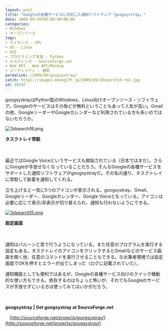 ```yaml
---
layout: post
title: "Googleの各種サービスに対応した通知ソフトウェア「googsystray」"
date: 2009-09-29T09:00:00+09:00
categories:
- Windows
- オープンソース
tags: 
- ライセンス - GPL
- OS - Linux
- GUI
- プログラミング言語 - Python
- ホスティング - SourceForge.net
- Web API - Web API/Mashup
- ユーティリティ - 通知
permalink: /2009/09/googsystray/
catch: https://images.moongift.jp/2009/09/3dsearch15-tm1.jpg
id: 18147
---
```

googsystrayはPython製のWindows、Linux向けオープンソース・ソフトウェア。Googleのサービスはその殆どが無料ということもあって人気が高い。Gmailの他、GoogleリーダーやGoogleカレンダーなど利用されている方も多いのではないだろうか。

  

![3dsearch16.png](https://images.moongift.jp/2009/09/3dsearch161.png)  
  
**タスクトレイ常駐**

  

　

  

最近ではGoogle Voiceというサービスも開始されている（日本ではまだ）。さらにGoogleが手放せなくなっていることだろう。そんなGoogleの各種サービスをサポートした通知ソフトウェアがgoogsystrayだ。その名の通り、タスクトレイに常駐して新着を通知してくれる。

  
  
<!--more-->

立ち上げると一気に5つのアイコンが表示される。googsystray、Gmail、Googleリーダー、Googleカレンダー、Google Voiceとなっている。アイコンは必要に応じて表示/非表示が切り替えられ、通知も行わないようにできる。

  

[![3dsearch15.png](https://images.moongift.jp/2009/09/3dsearch15-tm1.jpg)](https://images.moongift.jp/2009/09/3dsearch151.png)  
  
**設定画面**

  

　

  

通知はバルーンと音で行うようになっている。また任意のプログラムを実行する設定もある。タスクトレイのアイコンをクリックするとGmailなどのサービス画面を開く他、任意のコマンドを実行させることもできる。なお筆者環境では設定画面でOKを押すとエラーが出てしまった（ログに記載されていた）。

  

通知機能としても便利ではあるが、Googleの各種サービス向けのクイック機動的な使い方もできる。依存するのはちょっと怖いが、それでもGoogleのサービスが手放せずにいる方は使ってみてはいかがだろう。

  

　

  

**googsystray | Get googsystray at SourceForge.net**  
  
　[http://sourceforge.net/projects/googsystray/](http://sourceforge.net/projects/googsystray/)

  
